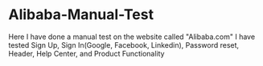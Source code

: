 # Alibaba-Manual-Test
Here I have done a manual test on the website called "Alibaba.com"
I have tested Sign Up, Sign In(Google, Facebook, Linkedin), Password reset, Header, Help Center, and Product Functionality 
